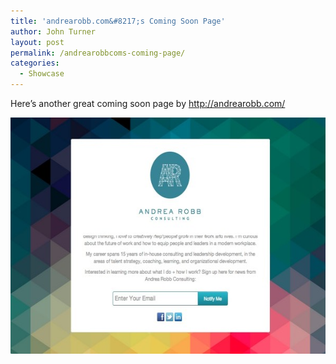 ```yaml
---
title: 'andrearobb.com&#8217;s Coming Soon Page'
author: John Turner
layout: post
permalink: /andrearobbcoms-coming-page/
categories:
  - Showcase
---
```

Here&#8217;s another great coming soon page by http://andrearobb.com/

[<img class="alignnone size-large wp-image-677" alt="http://andrearobb.com/ Coming Soon Page" src="/wp-content/uploads/2014/03/andrearobb.com-coming-soon-page-600x378.jpg" width="600" height="378" />][1]

 [1]: /wp-content/uploads/2014/03/andrearobb.com-coming-soon-page.jpg
